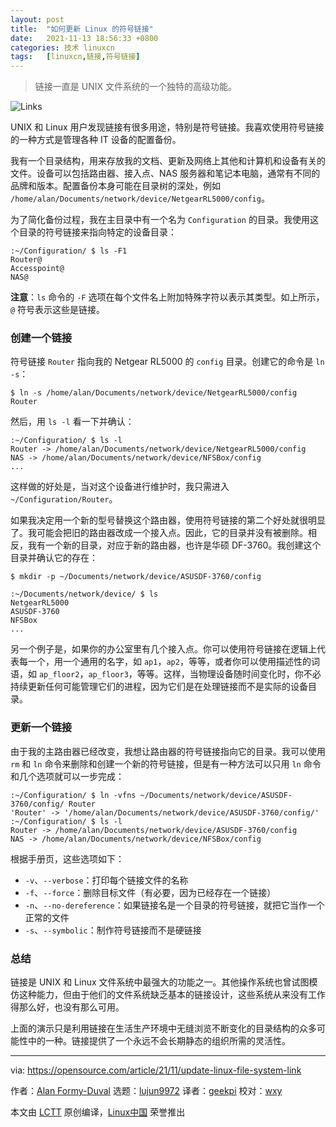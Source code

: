 ```yaml
---
layout: post
title:	"如何更新 Linux 的符号链接"
date:	2021-11-13 18:56:33 +0800 
categories:	技术 linuxcn 
tags:	[linuxcn,链接,符号链接]
---
```




> 
> 链接一直是 UNIX 文件系统的一个独特的高级功能。
> 
> 
> 


![](/Asserts/Images//attachment/album/202111/13/185626ubb832pphjhlpmly.jpg "Links")


UNIX 和 Linux 用户发现链接有很多用途，特别是符号链接。我喜欢使用符号链接的一种方式是管理各种 IT 设备的配置备份。


我有一个目录结构，用来存放我的文档、更新及网络上其他和计算机和设备有关的文件。设备可以包括路由器、接入点、NAS 服务器和笔记本电脑，通常有不同的品牌和版本。配置备份本身可能在目录树的深处，例如 `/home/alan/Documents/network/device/NetgearRL5000/config`。


为了简化备份过程，我在主目录中有一个名为 `Configuration` 的目录。我使用这个目录的符号链接来指向特定的设备目录：



```
:~/Configuration/ $ ls -F1
Router@
Accesspoint@
NAS@

```

**注意**：`ls` 命令的 `-F` 选项在每个文件名上附加特殊字符以表示其类型。如上所示，`@` 符号表示这些是链接。


### 创建一个链接


符号链接 `Router` 指向我的 Netgear RL5000 的 `config` 目录。创建它的命令是 `ln -s`：



```
$ ln -s /home/alan/Documents/network/device/NetgearRL5000/config Router

```

然后，用 `ls -l` 看一下并确认：



```
:~/Configuration/ $ ls -l
Router -> /home/alan/Documents/network/device/NetgearRL5000/config
NAS -> /home/alan/Documents/network/device/NFSBox/config
...

```

这样做的好处是，当对这个设备进行维护时，我只需进入 `~/Configuration/Router`。


如果我决定用一个新的型号替换这个路由器，使用符号链接的第二个好处就很明显了。我可能会把旧的路由器改成一个接入点。因此，它的目录并没有被删除。相反，我有一个新的目录，对应于新的路由器，也许是华硕 DF-3760。我创建这个目录并确认它的存在：



```
$ mkdir -p ~/Documents/network/device/ASUSDF-3760/config

```


```
:~/Documents/network/device/ $ ls
NetgearRL5000
ASUSDF-3760
NFSBox
...

```

另一个例子是，如果你的办公室里有几个接入点。你可以使用符号链接在逻辑上代表每一个，用一个通用的名字，如 `ap1`，`ap2`，等等，或者你可以使用描述性的词语，如 `ap_floor2`，`ap_floor3`，等等。这样，当物理设备随时间变化时，你不必持续更新任何可能管理它们的进程，因为它们是在处理链接而不是实际的设备目录。


### 更新一个链接


由于我的主路由器已经改变，我想让路由器的符号链接指向它的目录。我可以使用 `rm` 和 `ln` 命令来删除和创建一个新的符号链接，但是有一种方法可以只用 `ln` 命令和几个选项就可以一步完成：



```
:~/Configuration/ $ ln -vfns ~/Documents/network/device/ASUSDF-3760/config/ Router
'Router' -> '/home/alan/Documents/network/device/ASUSDF-3760/config/'
:~/Configuration/ $ ls -l
Router -> /home/alan/Documents/network/device/ASUSDF-3760/config
NAS -> /home/alan/Documents/network/device/NFSBox/config

```

根据手册页，这些选项如下：


* `-v`、`--verbose`：打印每个链接文件的名称
* `-f`、`--force`：删除目标文件（有必要，因为已经存在一个链接）
* `-n`、`--no-dereference`：如果链接名是一个目录的符号链接，就把它当作一个正常的文件
* `-s`、`--symbolic`：制作符号链接而不是硬链接


### 总结


链接是 UNIX 和 Linux 文件系统中最强大的功能之一。其他操作系统也曾试图模仿这种能力，但由于他们的文件系统缺乏基本的链接设计，这些系统从来没有工作得那么好，也没有那么可用。


上面的演示只是利用链接在生活生产环境中无缝浏览不断变化的目录结构的众多可能性中的一种。链接提供了一个永远不会长期静态的组织所需的灵活性。




---


via: <https://opensource.com/article/21/11/update-linux-file-system-link>


作者：[Alan Formy-Duval](https://opensource.com/users/alanfdoss) 选题：[lujun9972](https://github.com/lujun9972) 译者：[geekpi](https://github.com/geekpi) 校对：[wxy](https://github.com/wxy)


本文由 [LCTT](https://github.com/LCTT/TranslateProject) 原创编译，[Linux中国](https://linux.cn/) 荣誉推出
